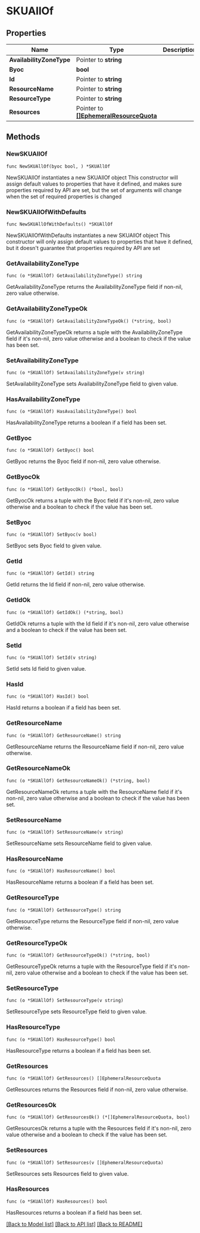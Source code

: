 # SKUAllOf

## Properties

Name | Type | Description | Notes
------------ | ------------- | ------------- | -------------
**AvailabilityZoneType** | Pointer to **string** |  | [optional] 
**Byoc** | **bool** |  | 
**Id** | Pointer to **string** |  | [optional] 
**ResourceName** | Pointer to **string** |  | [optional] 
**ResourceType** | Pointer to **string** |  | [optional] 
**Resources** | Pointer to [**[]EphemeralResourceQuota**](EphemeralResourceQuota.md) |  | [optional] 

## Methods

### NewSKUAllOf

`func NewSKUAllOf(byoc bool, ) *SKUAllOf`

NewSKUAllOf instantiates a new SKUAllOf object
This constructor will assign default values to properties that have it defined,
and makes sure properties required by API are set, but the set of arguments
will change when the set of required properties is changed

### NewSKUAllOfWithDefaults

`func NewSKUAllOfWithDefaults() *SKUAllOf`

NewSKUAllOfWithDefaults instantiates a new SKUAllOf object
This constructor will only assign default values to properties that have it defined,
but it doesn't guarantee that properties required by API are set

### GetAvailabilityZoneType

`func (o *SKUAllOf) GetAvailabilityZoneType() string`

GetAvailabilityZoneType returns the AvailabilityZoneType field if non-nil, zero value otherwise.

### GetAvailabilityZoneTypeOk

`func (o *SKUAllOf) GetAvailabilityZoneTypeOk() (*string, bool)`

GetAvailabilityZoneTypeOk returns a tuple with the AvailabilityZoneType field if it's non-nil, zero value otherwise
and a boolean to check if the value has been set.

### SetAvailabilityZoneType

`func (o *SKUAllOf) SetAvailabilityZoneType(v string)`

SetAvailabilityZoneType sets AvailabilityZoneType field to given value.

### HasAvailabilityZoneType

`func (o *SKUAllOf) HasAvailabilityZoneType() bool`

HasAvailabilityZoneType returns a boolean if a field has been set.

### GetByoc

`func (o *SKUAllOf) GetByoc() bool`

GetByoc returns the Byoc field if non-nil, zero value otherwise.

### GetByocOk

`func (o *SKUAllOf) GetByocOk() (*bool, bool)`

GetByocOk returns a tuple with the Byoc field if it's non-nil, zero value otherwise
and a boolean to check if the value has been set.

### SetByoc

`func (o *SKUAllOf) SetByoc(v bool)`

SetByoc sets Byoc field to given value.


### GetId

`func (o *SKUAllOf) GetId() string`

GetId returns the Id field if non-nil, zero value otherwise.

### GetIdOk

`func (o *SKUAllOf) GetIdOk() (*string, bool)`

GetIdOk returns a tuple with the Id field if it's non-nil, zero value otherwise
and a boolean to check if the value has been set.

### SetId

`func (o *SKUAllOf) SetId(v string)`

SetId sets Id field to given value.

### HasId

`func (o *SKUAllOf) HasId() bool`

HasId returns a boolean if a field has been set.

### GetResourceName

`func (o *SKUAllOf) GetResourceName() string`

GetResourceName returns the ResourceName field if non-nil, zero value otherwise.

### GetResourceNameOk

`func (o *SKUAllOf) GetResourceNameOk() (*string, bool)`

GetResourceNameOk returns a tuple with the ResourceName field if it's non-nil, zero value otherwise
and a boolean to check if the value has been set.

### SetResourceName

`func (o *SKUAllOf) SetResourceName(v string)`

SetResourceName sets ResourceName field to given value.

### HasResourceName

`func (o *SKUAllOf) HasResourceName() bool`

HasResourceName returns a boolean if a field has been set.

### GetResourceType

`func (o *SKUAllOf) GetResourceType() string`

GetResourceType returns the ResourceType field if non-nil, zero value otherwise.

### GetResourceTypeOk

`func (o *SKUAllOf) GetResourceTypeOk() (*string, bool)`

GetResourceTypeOk returns a tuple with the ResourceType field if it's non-nil, zero value otherwise
and a boolean to check if the value has been set.

### SetResourceType

`func (o *SKUAllOf) SetResourceType(v string)`

SetResourceType sets ResourceType field to given value.

### HasResourceType

`func (o *SKUAllOf) HasResourceType() bool`

HasResourceType returns a boolean if a field has been set.

### GetResources

`func (o *SKUAllOf) GetResources() []EphemeralResourceQuota`

GetResources returns the Resources field if non-nil, zero value otherwise.

### GetResourcesOk

`func (o *SKUAllOf) GetResourcesOk() (*[]EphemeralResourceQuota, bool)`

GetResourcesOk returns a tuple with the Resources field if it's non-nil, zero value otherwise
and a boolean to check if the value has been set.

### SetResources

`func (o *SKUAllOf) SetResources(v []EphemeralResourceQuota)`

SetResources sets Resources field to given value.

### HasResources

`func (o *SKUAllOf) HasResources() bool`

HasResources returns a boolean if a field has been set.


[[Back to Model list]](../README.md#documentation-for-models) [[Back to API list]](../README.md#documentation-for-api-endpoints) [[Back to README]](../README.md)


